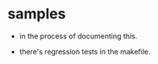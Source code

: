 samples
=======

- in the process of documenting this.

- there's regression tests in the makefile.
